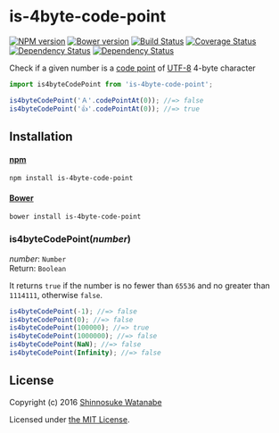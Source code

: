 # is-4byte-code-point

[![NPM version](https://img.shields.io/npm/v/is-4byte-code-point.svg)](https://www.npmjs.com/package/is-4byte-code-point)
[![Bower version](https://img.shields.io/bower/v/is-4byte-code-point.svg)](https://github.com/shinnn/is-4byte-code-point/releases)
[![Build Status](https://travis-ci.org/shinnn/is-4byte-code-point.svg?branch=master)](https://travis-ci.org/shinnn/is-4byte-code-point)
[![Coverage Status](https://img.shields.io/coveralls/shinnn/is-4byte-code-point.svg)](https://coveralls.io/github/shinnn/is-4byte-code-point?branch=master)
[![Dependency Status](https://david-dm.org/shinnn/is-4byte-code-point.svg)](https://david-dm.org/shinnn/is-4byte-code-point)
[![Dependency Status](https://david-dm.org/shinnn/is-4byte-code-point.svg)](https://david-dm.org/shinnn/is-4byte-code-point)

Check if a given number is a [code point](http://unicode.org/glossary/#code_point) of [UTF-8](https://tools.ietf.org/html/rfc3629) 4-byte character

```javascript
import is4byteCodePoint from 'is-4byte-code-point';

is4byteCodePoint('Ａ'.codePointAt(0)); //=> false
is4byteCodePoint('👍'.codePointAt(0)); //=> true
```

## Installation

#### [npm](https://www.npmjs.com/)

```
npm install is-4byte-code-point
```

#### [Bower](http://bower.io/)

```
bower install is-4byte-code-point
```

### is4byteCodePoint(*number*)

*number*: `Number`  
Return: `Boolean`

It returns `true` if the number is no fewer than `65536` and no greater than `1114111`, otherwise `false`.

```javascript
is4byteCodePoint(-1); //=> false
is4byteCodePoint(0); //=> false
is4byteCodePoint(100000); //=> true
is4byteCodePoint(1000000); //=> false
is4byteCodePoint(NaN); //=> false
is4byteCodePoint(Infinity); //=> false
```

## License

Copyright (c) 2016 [Shinnosuke Watanabe](https://github.com/shinnn)

Licensed under [the MIT License](./LICENSE).
